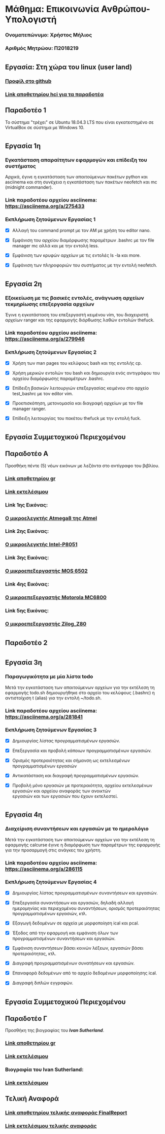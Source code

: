 # Μάθημα: Επικοινωνία Ανθρώπου-Υπολογιστή

### Ονοματεπώνυμο: Χρήστος Μήλιος
### Αριθμός Μητρώου: Π2018219
#     
## Εργασία: Στη χώρα του linux (user land)
### [Προφίλ στο github](https://github.com/p18mili1)
### [Link αποθετηρίου hci για τα παραδοτέα](https://github.com/p18mili1/hci)

## Παραδοτέο 1
Το σύστημα "τρέχει" σε Ubuntu 18.04.3 LTS που είναι εγκατεστημένο σε VirtualBox σε σύστημα με Windows 10.
#
## Εργασία 1η
### Εγκατάσταση απαραίτητων εφαρμογών και επίδειξη του συστήματος
Αρχικά, έγινε η εγκατάσταση των απαιτούμενων πακέτων python και asciinema και στη συνέχεια η εγκατάσταση των πακέτων neofetch και mc (midnight commander).

### Link παραδοτέου αρχείου asciinema: https://asciinema.org/a/275433

### Εκπλήρωση ζητούμενων Εργασίας 1

* [x] Αλλαγή του command prompt με τον ΑΜ με χρήση του editor nano.

* [x] Εμφάνιση του αρχείου διαμόρφωσης παραμέτρων .bashrc με τον file manager mc αλλά και με την εντολή less.

* [x] Εμφάνιση των κρυφών αρχείων με τις εντολές ls -la και more.

* [x] Εμφάνιση των πληροφοριών του συστήματος με την εντολή neofetch.
#
## Εργασία 2η
### Εξοικείωση με τις βασικές εντολές, ανάγνωση αρχείων τεκμηρίωσης επεξεργασία αρχείων
Έγινε η εγκατάσταση του επεξεργαστή κειμένου vim, του διαχειριστή αρχείων ranger και της εφαρμογής διόρθωσης λαθών εντολών thefuck.

### Link παραδοτέου αρχείου asciinema: https://asciinema.org/a/279946

### Εκπλήρωση ζητούμενων Εργασίας 2

* [x] Χρήση των man pages του κελύφους bash και της εντολής cp.

* [x] Χρήση μερικών εντολών του bash και δημιουργία ενός αντιγράφου του αρχείου διαμόρφωσης παραμέτρων .bashrc.

* [x] Επίδειξη βασικών λειτουργιών επεξεργασίας κειμένου στο αρχείο test_bashrc με τον editor vim.

* [x] Προεπισκόπηση, μετονομασία και διαγραφή αρχείων με τον file manager ranger.

* [x] Επίδειξη λειτουργίας του πακέτου thefuck με την εντολή fuck.
#
## Εργασία Συμμετοχικού Περιεχομένου
## Παραδοτέο Α
Προσθήκη πέντε (5) νέων εικόνων με λεζάντα στο αντίγραφο του βιβλίου.

### [Link αποθετηρίου gr](https://github.com/p18mili1/gr)

### [Link εκτελέσιμου](https://p18mili1.github.io/gr)

###  Link 1ης Εικόνας:
### [Ο μικροελεγκτής Atmega8 της Atmel](https://p18mili1.github.io/gr/gallery/Atmel_Atmega8/)

###  Link 2ης Εικόνας: 
### [Ο μικροελεγκτής Intel-P8051](https://p18mili1.github.io/gr/gallery/Intel_P8051/)

###  Link 3ης Εικόνας:
### [Ο μικροεπεξεργαστής MOS 6502](https://p18mili1.github.io/gr/gallery/MOS_6502/)

###  Link 4ης Εικόνας:
### [Ο μικροεπεξεργαστής Motorola MC6800](https://p18mili1.github.io/gr/gallery/Motorola_MC6800)

###  Link 5ης Εικόνας:
### [Ο μικροεπεξεργαστής Zilog_Z80](https://p18mili1.github.io/gr/gallery/Zilog_Z80/)
#
## Παραδοτέο 2
#
## Εργασία 3η
### Παραγωγικότητα με μία λίστα todo
Μετά την εγκατάσταση των απαιτούμενων αρχείων για την εκτέλεση τη εφαρμογής todo.sh δημιουργήθηκε στο αρχείο του κελύφους (.bashrc) η αντιστοίχιση t (alias) για την εντολή ~/todo.sh.

### Link παραδοτέου αρχείου asciinema: https://asciinema.org/a/281841

### Εκπλήρωση ζητούμενων Εργασίας 3

* [x] Δημιουργίας λίστας προγραμματισμένων εργασιών.

* [x] Επεξεργασία και προβολή κάποιων προγραμματισμένων εργασιών.

* [x] Ορισμός προτεραιότητας και σήμανση ως εκτελεσμένων προγραμματισμένων εργασιών 

* [x] Αντικατάσταση και διαγραφή προγραμματισμένων εργασιών.

* [x] Προβολή μόνο εργασιών με προτεραιότητα, αρχείου εκτελεσμένων εργασιών και αρχείου αναφοράς των ανοικτών           
      εργασιών και των εργασιών που έχουν εκτελεστεί.
#
## Εργασία 4η
### Διαχείριση συναντήσεων και εργασιών με το ημερολόγιο
Μετά την εγκατάσταση των απαιτούμενων αρχείων για την εκτέλεση τη εφαρμογής calcurse έγινε η διαμόρφωση των παραμέτρων της εφαρμογής για την προσαρμογή στις ανάγκες του χρήστη.

### Link παραδοτέου αρχείου asciinema: https://asciinema.org/a/286115

### Εκπλήρωση ζητούμενων Εργασίας 4

* [x] Δημιουργίας λίστας προγραμματισμένων συναντήσεων και εργασιών.

* [x] Επεξεργασία συναντήσεων και εργασιών, δηλαδή αλλαγή ημερομηνίας και περιεχομένου συναντήσεων,
     ορισμός προτεραιότητας προγραμματισμένων εργασιών, κτλ.

* [x] Εξαγωγή δεδομένων σε αρχεία με μορφοποίηση ical και pcal. 

* [x] Έξοδος από την εφαρμογή και εμφάνιση όλων των προγραμματισμένων συναντήσεων και εργασιών.

* [x] Εμφάνιση συναντήσεων βάσει κοινών λέξεων, εργασιών βάσει προτεραιότητας, κτλ.

* [x] Διαγραφή προγραμματισμένων συνατήσεων και εργασιών.

* [x] Επαναφορά δεδομένων από το αρχείο δεδομένων μορφοποίησης ical.

* [x] Διαγραφή διπλών εγγραφών.
#
## Εργασία Συμμετοχικού Περιεχομένου
## Παραδοτέο Γ
Προσθήκη της βιογραφίας του  **_Ivan Sutherland_**.

### [Link αποθετηρίου gr](https://github.com/p18mili1/gr)

### [Link εκτελέσιμου](https://p18mili1.github.io/gr)

###  Βιογραφία του Ivan Sutherland:
### [Link εκτελέσιμου](https://p18mili1.github.io/gr/biography/ivan-sutherland/)
##
## Τελική Αναφορά
### [Link αποθετηρίου τελικής αναφοράς FinalReport](https://github.com/p18mili1/FinalReport)
### [Link εκτελέσιμου τελικής αναφοράς](https://p18mili1.github.io/FinalReport)


